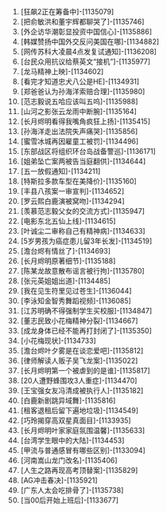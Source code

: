 
1. [狂飙2正在筹备中]-[1135079]
1. [把俞敏洪和董宇辉都聊哭了]-[1135746]
1. [外企访华潮彰显投资中国信心]-[1135886]
1. [韩媒赞扬中国外交反问美国在哪]-[1134882]
1. [网传苏科大凌晨4点发复试通知]-[1136208]
1. [台民众用抗议给蔡英文“接机”]-[1135977]
1. [龙马精神上映]-[1134602]
1. [看完才知道忠犬八公是HE]-[1134931]
1. [郑爸爸认为孙海洋索赔合理]-[1135980]
1. [范志毅说五哈应该叫五呜]-[1135988]
1. [山河之影张云龙雨中断腕]-[1135164]
1. [长月烬明看得我嘴角疯狂上扬]-[1135415]
1. [孙海洋走出法院失声痛哭]-[1135856]
1. [蜜雪冰城再因雇童工被罚]-[1134496]
1. [东部战区将组织环台岛战备警巡]-[1136171]
1. [姐弟坠亡案两被告当庭翻供]-[1134644]
1. [五一放假通知]-[1134211]
1. [特斯拉多款车型在美降价]-[1135160]
1. [丰县八孩案一审宣判]-[1134652]
1. [罗云熙白鹿演被窝吻]-[1134294]
1. [羡慕范志毅父女的交流方式]-[1135947]
1. [电影东北五仙上线]-[1134615]
1. [叶诚尘二审称自己有精神病]-[1134633]
1. [5岁男孩为癌症患儿留3年长发]-[1134519]
1. [澹台烬有情丝了]-[1134693]
1. [长月烬明原著细节]-[1135188]
1. [陈某龙故意散布谣言被行拘]-[1135780]
1. [张元英姐姐出道]-[1134485]
1. [我在见生符里见过苍生]-[1136044]
1. [李泳知金智秀舞蹈视频]-[1136085]
1. [江苏明确不得强制学生买校服]-[1134847]
1. [董志民致小花梅精神分裂]-[1134667]
1. [成龙身体已经不能再打封闭了]-[1135350]
1. [小花梅现状]-[1134733]
1. [澹台烬叶夕雾是在谈恋爱吧]-[1135812]
1. [律师解读人贩子吴飞龙案]-[1135022]
1. [长月烬明第一个被虐到的是谁]-[1135817]
1. [20人遭野蜂围攻3人重症]-[1134470]
1. [王宝强女友冯清成被执行人]-[1135182]
1. [白鹿新剧跳异域舞]-[1135816]
1. [租客退租后留下遍地垃圾]-[1134549]
1. [巧玲揭穿高双星真面目]-[1133935]
1. [长月烬明叶家家庭氛围温馨]-[1135633]
1. [台湾学生眼中的大陆]-[1134453]
1. [甲流与普通感冒有哪些区别]-[1133094]
1. [河南嵩山龙门改名]-[1135406]
1. [人生之路再现高考顶替案]-[1135829]
1. [AG冲击春决]-[1135921]
1. [广东人太会吃排骨了]-[1135738]
1. [当00后开始上班后]-[1133677]